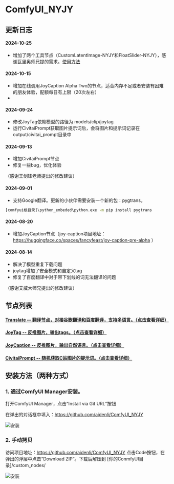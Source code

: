 # ComfyUI_NYJY
## 更新日志
#### 2024-10-25
- 增加了两个工具节点（CustomLatentImage-NYJY和FloatSlider-NYJY），感谢瓦里奥师兄提的需求。[使用方法](docs/images/CustomLatentImage-NYJY.png)

#### 2024-10-15
- 增加在线调用JoyCaption Alpha Two的节点，适合内存不足或者安装有困难的朋友体验，配额每日有上限（20次左右）
- 
#### 2024-09-24
- 修改JoyTag依赖模型的路径为 models/clip/joytag
- 运行CivitaiPrompt获取图片提示词后，会将图片和提示词记录在 output/civitai_prompt目录中
  
#### 2024-09-13
- 增加CivitaiPrompt节点
- 修复一些bug，优化体验

（感谢王剑锋老师提出的修改建议）

#### 2024-09-01
- 支持Google翻译。更新的小伙伴需要安装一个新的包：pygtrans。
```bash
[comfyui根目录]\python_embeded\python.exe -m pip install pygtrans
```

#### 2024-08-20
- 增加JoyCaption节点（joy-caption项目地址：https://huggingface.co/spaces/fancyfeast/joy-caption-pre-alpha ）

#### 2024-08-14
- 解决了模型重复下载问题
- joytag增加了安全模式和自定义tag
- 修复了百度翻译中对于带下划线的词无法翻译的问题

（感谢艾威大师兄提出的修改建议）

## 节点列表
#### [Translate -- 翻译节点，对接谷歌翻译和百度翻译，支持多语言。（点击查看详细）](docs/translate.md)

#### [JoyTag -- 反推图片，输出tags。（点击查看详细）](docs/joytag.md)

#### [JoyCaption -- 反推图片，输出自然语言。（点击查看详细）](docs/joycaption.md)

#### [CivitaiPrompt -- 随机获取C站图片的提示词。（点击查看详细）](docs/civitaiprompt.md)

## 安装方法（两种方式）
### 1. 通过ComfyUI Manager安装。

打开ComfyUI Manager，点击“Install via Git URL”按钮

在弹出的对话框中填入：https://github.com/aidenli/ComfyUI_NYJY

![安装](docs/images/install.jpg)

### 2. 手动拷贝
访问项目地址：https://github.com/aidenli/ComfyUI_NYJY
点击Code按钮，在弹出的浮层中点击“Download ZIP”。下载后解压到 [你的ConmfyUI目录]/custom_nodes/

![安装](docs/images/install-2.jpg)
